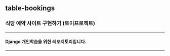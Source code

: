 ## table-bookings

### 식당 예약 사이트 구현하기 (토이프로젝트)

-------------

#### Django 개인학습을 위한 레포지토리입니다.
-------------

